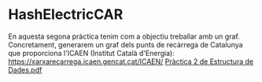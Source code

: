 # HashElectricCAR
En aquesta segona pràctica tenim com a objectiu treballar amb un graf. Concretament, generarem un graf dels punts de recàrrega de Catalunya que proporciona l'ICAEN (Institut Català d'Energia): https://xarxarecarrega.icaen.gencat.cat/ICAEN/
[Pràctica 2 de Estructura de Dades.pdf](https://github.com/pedrom99mendoza/HashElectricCAR/files/11968132/Practica.2.de.Estructura.de.Dades.pdf)
